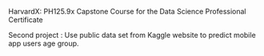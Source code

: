 HarvardX: PH125.9x Capstone Course for the Data Science Professional Certificate

Second project : Use public data set from Kaggle website to predict mobile 
app users age group.

